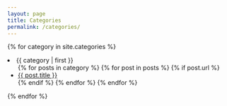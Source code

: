 ```yaml
---
layout: page
title: Categories
permalink: /categories/
---
```

{% for category in site.categories %}
  <p>
    <li>{{ category | first }}
      <ul>
      {% for posts in category %}
        {% for post in posts %}
          {% if post.url %}
            <li><a href="{{ post.url }}">{{ post.title }}</a></li>
          {% endif %}
        {% endfor %}
      {% endfor %}
      </ul>
    </li>
  </p>
{% endfor %}

